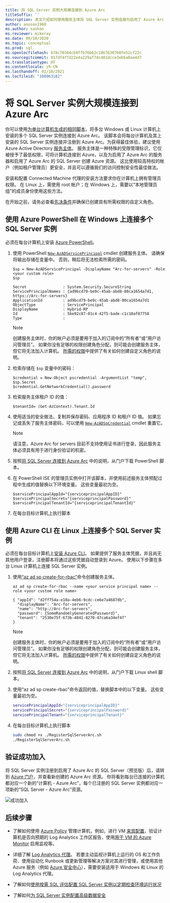 ```yaml
---
title: 将 SQL Server 实例大规模连接到 Azure Arc
titleSuffix: ''
description: 本文介绍如何使用服务主体将 SQL Server 实例连接为启用了 Azure Arc 的 SQL Server（预览版）。
author: anosov1960
ms.author: sashan
ms.reviewer: mikeray
ms.date: 09/10/2020
ms.topic: conceptual
ms.prod: sql
ms.openlocfilehash: b78c76504cb9ffb76b62c1867630760fe52cf22c
ms.sourcegitcommit: 917df4ffd22e4a229af7dc481dcce3ebba0aa4d7
ms.translationtype: HT
ms.contentlocale: zh-CN
ms.lasthandoff: 02/10/2021
ms.locfileid: "100063182"
---
```

# <a name="connect-sql-server-instances-to-azure-arc-at-scale"></a>将 SQL Server 实例大规模连接到 Azure Arc

你可以使用[为单台计算机生成的相同脚本](connect.md)，将多台 Windows 或 Linux 计算机上安装的多个 SQL Server 实例连接到 Azure Arc。 该脚本会将每台计算机及其上安装的 SQL Server 实例连接并注册到 Azure Arc。为获得最佳体验，建议使用 Azure Active Directory [服务主体](/azure/active-directory/develop/app-objects-and-service-principals)。 服务主体是一种特殊的受限管理标识，它仅被授予了最低权限，可将计算机连接到 Azure，以及为启用了 Azure Arc 的服务器和启用了 Azure Arc 的 SQL Server 创建 Azure 资源。 这比使用较高特权的帐户（例如租户管理员）更安全，并且可以遵循我们的访问控制安全性最佳做法。  

安装和配置 Connected Machine 代理的安装方法要求你在计算机上拥有管理员权限。 在 Linux 上，需使用 root 帐户；在 Windows 上，需要以“本地管理员组”的成员身份使用这些方法。

在开始之前，请务必查看[先决条件](overview.md#prerequisites)并确保已创建具有所需权限的自定义角色。

## <a name="connecting-multiple-sql-server-instances-on-windows-using-azure-powershell"></a>使用 Azure PowerShell 在 Windows 上连接多个 SQL Server 实例

必须在每台计算机上安装 [Azure PowerShell](/powershell/azure/install-az-ps)。

1. 使用 PowerShell [`New-AzADServicePrincipal`](/powershell/module/az.resources/new-azadserviceprincipal) cmdlet 创建服务主体。 请确保将输出存储在变量中。 否则，稍后将无法检索所需的密码。

    ```azurepowershell-interactive
    $sp = New-AzADServicePrincipal -DisplayName "Arc-for-servers" -Role <your custom role>
    $sp
    ```

    ```output
    Secret                : System.Security.SecureString
    ServicePrincipalNames : {ad9bcd79-be9c-45ab-abd8-80ca1654a7d1, https://Arc-for-servers}
    ApplicationId         : ad9bcd79-be9c-45ab-abd8-80ca1654a7d1
    ObjectType            : ServicePrincipal
    DisplayName           : Hybrid-RP
    Id                    : 5be92c87-01c4-42f5-bade-c1c10af87758
    Type                  :
    ```

   > [!NOTE]
   > 创建服务主体时，你的帐户必须是要用于加入的订阅中的“所有者”或“用户访问管理员”。 如果你没有足够的权限创建角色分配，则可能会创建服务主体，但它将无法加入计算机。 [所需的权限](overview.md#required-permissions)中提供了有关如何创建自定义角色的说明。

2. 检索存储在 `$sp` 变量中的密码：

   ```azurepowershell-interactive
   $credential = New-Object pscredential -ArgumentList "temp", $sp.Secret
   $credential.GetNetworkCredential().password
   ```
3. 检索服务主体租户 ID 的值：
 
   ```azurepowershell-interactive
   $tenantId= (Get-AzContext).Tenant.Id
   ```
4. 使用适当的安全做法，复制并保存密码、应用程序 ID 和租户 ID 值。 如果忘记或丢失了服务主体密码，可以使用 [`New-AzADSpCredential`](/powershell/module/azurerm.resources/new-azurermadspcredential) cmdlet 重置它。

   > [!NOTE]
   > 请注意，Azure Arc for servers 目前不支持使用证书进行登录，因此服务主体必须具有用于进行身份验证的机密。

5. 按照[将 SQL Server 连接到 Azure Arc](connect.md) 中的说明，从门户下载 PowerShell 脚本。

6. 在 PowerShell ISE 的管理员实例中打开该脚本，并使用前述服务主体预配过程中生成的值替换以下环境变量。 这些变量最初为空。

   ```azurepowershell-interactive
   $servicePrincipalAppId="{serviceprincipalAppID}"
   $servicePrincipalSecret="{serviceprincipalPassword}"
   $servicePrincipalTenantId="{serviceprincipalTenantId}"
   ```

7. 在每台目标计算机上执行脚本

## <a name="connecting-multiple-sql-server-instances-on-linux-using-azure-cli"></a>使用 Azure CLI 在 Linux 上连接多个 SQL Server 实例

必须在每台目标计算机上[安装 Azure CLI](/cli/azure/install-azure-cli)。 如果提供了服务主体凭据，并且尚无其他用户登录，注册脚本将通过这些凭据自动登录到 Azure。 使用以下步骤在多台 Linux 计算机上连接 SQL Server 实例。

1. 使用[“az ad sp create-for-rbac”](/cli/azure/ad/sp#az_ad_sp_create_for_rbac)命令创建服务主体。

   ```azurecli-interactive
   az ad sp create-for-rbac --name <your service principal name> --role <your custom role name>
   ```

   ```output
   { "appId": "d2ff754a-e10a-4eb6-9cdc-ce6e7a4687db",
     "displayName": "Arc-for-servers",
     "name": "http://Arc-for-servers",
     "password": {SomeRandomlyGeneratedPassword}",
     "tenant": "2530e75f-673b-4841-8270-47ca6a34ef4f"
   }
   ```

   > [!NOTE]
   > 创建服务主体时，你的帐户必须是要用于加入的订阅中的“所有者”或“用户访问管理员”。 如果你没有足够的权限创建角色分配，则可能会创建服务主体，但它将无法加入计算机。 [所需的权限](overview.md#required-permissions)中提供了有关如何创建自定义角色的说明。

2. 按照[将 SQL Server 连接到 Azure Arc](connect.md) 中的说明，从门户下载 Linux shell 脚本。

3. 使用“az ad sp create-rbac”命令返回的值，替换脚本中的以下变量。 这些变量最初为空。

   ```bash
   servicePrincipalAppId="{serviceprincipalAppID}"
   servicePrincipalSecret="{serviceprincipalPassword}"
   servicePrincipalTenant="{serviceprincipalTenant}"
   ```

3. 在每台目标计算机上执行脚本
 
   ```bash
   sudo chmod +x ./RegisterSqlServerArc.sh
   ./RegisterSqlServerArc.sh
   ```

## <a name="validate-successful-onboarding"></a>验证成功加入

将 SQL Server 实例注册到启用了 Azure Arc 的 SQL Server（预览版）后，请转到 [Azure 门户](https://aka.ms/azureportal)，并查看新创建的 Azure Arc 资源。 你将看到每台已连接的计算机都对应一个新的“计算机 - Azure Arc”，每个已注册的 SQL Server 实例都对应一项新的“SQL Server - Azure Arc”资源。  

![成功加入](./media/join-at-scale/successful-onboard.png)

## <a name="next-steps"></a>后续步骤

- 了解如何使用 [Azure Policy](/azure/governance/policy/overview) 管理计算机，例如，进行 VM [来宾配置](/azure/governance/policy/concepts/guest-configuration)，验证计算机是否向预期的 Log Analytics 工作区报告，使用[用于 VM 的 Azure Monitor](/azure/azure-monitor/insights/vminsights-enable-policy) 启用监视等。

- 详细了解 [Log Analytics 代理](/azure/azure-monitor/platform/log-analytics-agent)。 若要主动监视计算机上运行的 OS 和工作负荷、使用自动化 Runbook 或更新管理等解决方案对其进行管理，或使用其他 Azure 服务（例如 [Azure 安全中心](/azure/security-center/security-center-intro)），需要安装适用于 Windows 和 Linux 的 Log Analytics 代理。

- 了解如何[使用按需 SQL 评估配置 SQL Server 实例以定期检查环境运行状况](assess.md)

- 了解如何[为 SQL Server 实例配置高级数据安全](configure-advanced-data-security.md)
